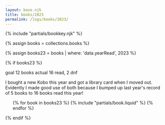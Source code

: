 ```yaml
---
layout: base.njk
title: books/2023
permalink: /logs/books/2023/
---
```


{% include "partials/bookkey.njk" %}

<p></p>

{% assign books = collections.books %}

{% assign books23 = books | where: 'data.yearRead', 2023 %}

{% if books23 %}

<div class="grid two-col-flex">
<div class="grid">
<span class="label">goal</span> <span>12 books</span>
<span class="label">actual</span> <span>16 read, 2 dnf</span>
</div>
</div>

<p></p>

<p>I bought a new Kobo this year and got a library card when I moved out. Evidently I made good use of both because I
  bumped up last year's record of 5 books to 16 books read this year!</p>
<p></p>

<ul class="log booklist">
  {% for book in books23 %}
  {% include "partials/book.liquid" %}
  {% endfor %}
</ul>
{% endif %}
